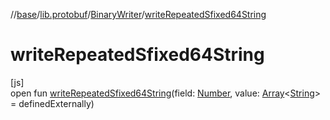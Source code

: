 //[base](../../../index.md)/[lib.protobuf](../index.md)/[BinaryWriter](index.md)/[writeRepeatedSfixed64String](write-repeated-sfixed64-string.md)

# writeRepeatedSfixed64String

[js]\
open fun [writeRepeatedSfixed64String](write-repeated-sfixed64-string.md)(field: [Number](https://kotlinlang.org/api/latest/jvm/stdlib/kotlin/-number/index.html), value: [Array](https://kotlinlang.org/api/latest/jvm/stdlib/kotlin/-array/index.html)&lt;[String](https://kotlinlang.org/api/latest/jvm/stdlib/kotlin/-string/index.html)&gt; = definedExternally)
